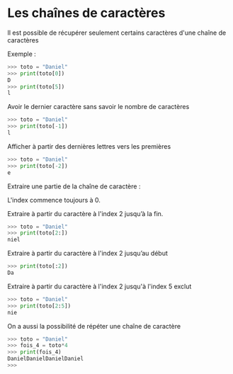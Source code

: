 # Les chaînes de caractères

Il est possible de récupérer seulement certains caractères d'une chaîne de caractères

Exemple :

```python
>>> toto = "Daniel"
>>> print(toto[0])
D
>>> print(toto[5])
l

```

Avoir le dernier caractère sans savoir le nombre de caractères 

```python
>>> toto = "Daniel"
>>> print(toto[-1])
l

```

Afficher à partir des dernières lettres vers les premières

```python
>>> toto = "Daniel"
>>> print(toto[-2])
e

```

Extraire une partie de la chaîne de caractère :

L'index commence toujours à 0.

Extraire à partir du caractère à l'index 2 jusqu’à la fin.

```python
>>> toto = "Daniel"
>>> print(toto[2:])
niel

```

Extraire à partir du caractère à l'index 2 jusqu’au début

```python
>>> print(toto[:2])
Da 

```

Extraire à partir du caractère à l'index 2 jusqu'à l'index 5 exclut 

```python
>>> toto = "Daniel"
>>> print(toto[2:5])
nie

```

On a aussi la possibilité de répéter une chaîne de caractère

```python
>>> toto = "Daniel"
>>> fois_4 = toto*4
>>> print(fois_4)
DanielDanielDanielDaniel
>>> 

```
